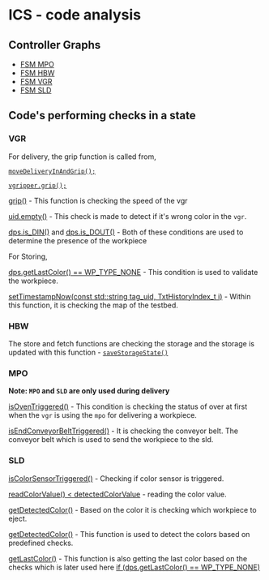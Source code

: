 # ICS - code analysis

## Controller Graphs 
* [FSM MPO](https://fischertechnik.github.io/txt_training_factory_doc/html/dot_TxtMultiProcessingStationRun.png)
* [FSM HBW](https://fischertechnik.github.io/txt_training_factory_doc/html/dot_TxtHighBayWarehouseRun.png)
* [FSM VGR](https://fischertechnik.github.io/txt_training_factory_doc/html/dot_TxtVacuumGripperRobotRun.png)
* [FSM SLD](https://fischertechnik.github.io/txt_training_factory_doc/html/dot_TxtSortingLineRun.png)

## Code's performing checks in a state
### VGR 
For delivery, the grip function is called from,

[`moveDeliveryInAndGrip();`](https://github.com/mdrahmed/txt_training_factory/blob/1ed18ad3cbdb572e658717b17052ecd8f3c344dc/TxtSmartFactoryLib/src/TxtVacuumGripperRobotRun.cpp#L355)

[`vgripper.grip();`](https://github.com/mdrahmed/txt_training_factory/blob/1ed18ad3cbdb572e658717b17052ecd8f3c344dc/TxtSmartFactoryLib/src/TxtVacuumGripperRobot.cpp#L274)

[grip()](https://github.com/mdrahmed/txt_training_factory/blob/master/TxtSmartFactoryLib/src/TxtVacuumGripper.cpp#L28) - This function is checking the speed of the vgr

[uid.empty()](https://github.com/mdrahmed/txt_training_factory/blob/1ed18ad3cbdb572e658717b17052ecd8f3c344dc/TxtSmartFactoryLib/src/TxtVacuumGripperRobotRun.cpp#L358) - This check is made to detect if it's wrong color in the `vgr`.

[dps.is_DIN()](https://github.com/mdrahmed/txt_training_factory/blob/1ed18ad3cbdb572e658717b17052ecd8f3c344dc/TxtSmartFactoryLib/src/TxtVacuumGripperRobotRun.cpp#L192) and [dps.is_DOUT()](https://github.com/mdrahmed/txt_training_factory/blob/1ed18ad3cbdb572e658717b17052ecd8f3c344dc/TxtSmartFactoryLib/src/TxtVacuumGripperRobotRun.cpp#L490) - Both of these conditions are used to determine the presence of the workpiece

For Storing,

[dps.getLastColor() == WP_TYPE_NONE](https://github.com/mdrahmed/txt_training_factory/blob/1ed18ad3cbdb572e658717b17052ecd8f3c344dc/TxtSmartFactoryLib/src/TxtVacuumGripperRobotRun.cpp#L535) - This condition is used to validate the workpiece.

[setTimestampNow(const std::string tag_uid, TxtHistoryIndex_t i)](https://github.com/mdrahmed/txt_training_factory/blob/master/TxtSmartFactoryLib/src/TxtFactoryProcessStorage.cpp#L26) - Within this function, it is checking the map of the testbed.


### HBW
The store and fetch functions are checking the storage and the storage is updated with this function - [`saveStorageState()`](https://github.com/mdrahmed/txt_training_factory/blob/master/TxtSmartFactoryLib/src/TxtHighBayWarehouseStorage.cpp#L98)

### MPO
**Note: `MPO` and `SLD` are only used during delivery**

[isOvenTriggered()](https://github.com/mdrahmed/txt_training_factory/blob/1ed18ad3cbdb572e658717b17052ecd8f3c344dc/TxtSmartFactoryLib/src/TxtMultiProcessingStationRun.cpp#L122) - This condition is checking the status of over at first when the `vgr` is using the `mpo` for delivering a workpiece.

[isEndConveyorBeltTriggered()](https://github.com/mdrahmed/txt_training_factory/blob/1ed18ad3cbdb572e658717b17052ecd8f3c344dc/TxtSmartFactoryLib/src/TxtMultiProcessingStationRun.cpp#L262) - It is checking the conveyor belt. The conveyor belt which is used to send the workpiece to the sld. 

### SLD
[isColorSensorTriggered()](https://github.com/mdrahmed/txt_training_factory/blob/1ed18ad3cbdb572e658717b17052ecd8f3c344dc/TxtSmartFactoryLib/src/TxtSortingLineRun.cpp#L136) - Checking if color sensor is triggered.

[readColorValue() < detectedColorValue](https://github.com/mdrahmed/txt_training_factory/blob/1ed18ad3cbdb572e658717b17052ecd8f3c344dc/TxtSmartFactoryLib/src/TxtSortingLineRun.cpp#L166) - reading the color value.

[getDetectedColor()](https://github.com/mdrahmed/txt_training_factory/blob/1ed18ad3cbdb572e658717b17052ecd8f3c344dc/TxtSmartFactoryLib/src/TxtSortingLineRun.cpp#L196) - Based on the color it is checking which workpiece to eject.

[getDetectedColor()](https://github.com/mdrahmed/txt_training_factory/blob/master/TxtSmartFactoryLib/src/TxtSortingLine.cpp#L129) - This function is used to detect the colors based on predefined checks.

[getLastColor()](https://github.com/mdrahmed/txt_training_factory/blob/master/TxtSmartFactoryLib/src/TxtSortingLine.cpp#L111) - This function is also getting the last color based on the checks which is later used here [if (dps.getLastColor() == WP_TYPE_NONE)]()
